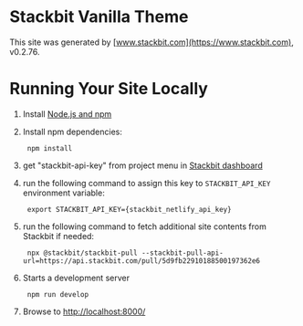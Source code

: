 # Stackbit Vanilla Theme

This site was generated by [www.stackbit.com](https://www.stackbit.com), v0.2.76.

# Running Your Site Locally

1. Install [Node.js and npm](https://nodejs.org/en/)

1. Install npm dependencies:

        npm install

1. get "stackbit-api-key" from project menu in [Stackbit dashboard](https://app.stackbit.com/dashboard)

1. run the following command to assign this key to `STACKBIT_API_KEY` environment variable:

        export STACKBIT_API_KEY={stackbit_netlify_api_key}

1. run the following command to fetch additional site contents from Stackbit if needed:

        npx @stackbit/stackbit-pull --stackbit-pull-api-url=https://api.stackbit.com/pull/5d9fb22910188500197362e6

1. Starts a development server

        npm run develop

1. Browse to [http://localhost:8000/](http://localhost:8000/)
